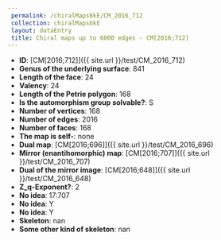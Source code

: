 ```yaml
--- 
 permalink: /chiralMaps6kE/CM_2016_712 
 collection: chiralMaps6kE
 layout: dataEntry
 title: Chiral maps up to 6000 edges - CM[2016;712]
---
```


- **ID**: [CM[2016;712]]({{ site.url }}/test/CM_2016_712)
- **Genus of the underlying surface**: 841
- **Length of the face**: 24
- **Valency**: 24
- **Length of the Petrie polygon**: 168
- **Is the automorphism group solvable?**: S
- **Number of vertices**: 168
- **Number of edges**: 2016
- **Number of faces**: 168
- **The map is self-**: none
- **Dual map**: [CM[2016;696]]({{ site.url }}/test/CM_2016_696)
- **Mirror (enantihomorphic) map**: [CM[2016;707]]({{ site.url }}/test/CM_2016_707)
- **Dual of the mirror image**: [CM[2016;648]]({{ site.url }}/test/CM_2016_648)
- **Z_q-Exponent?**: 2
- **No idea**:  17:707
- **No idea**: Y
- **No idea**: Y
- **Skeleton**: nan
- **Some other kind of skeleton**: nan
